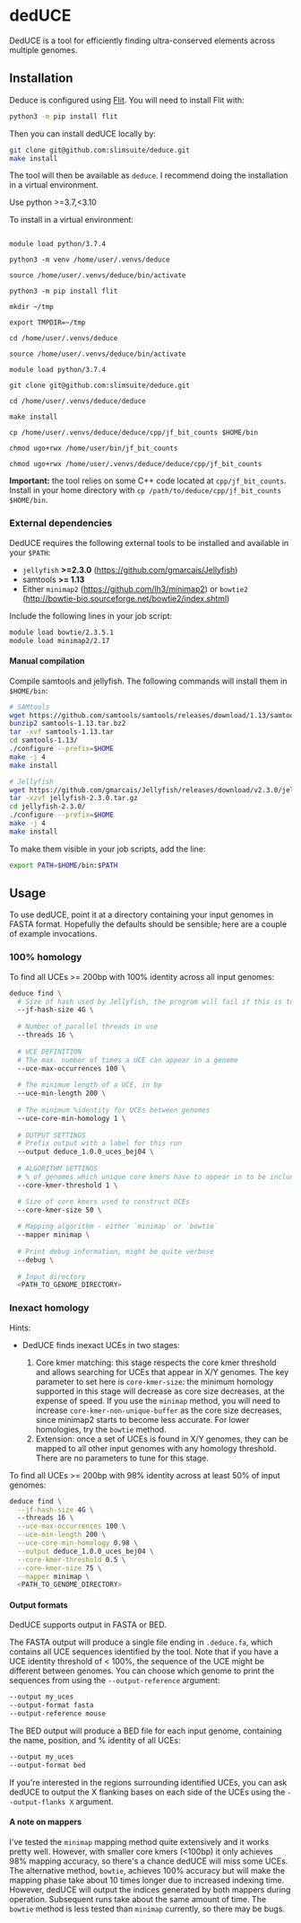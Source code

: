 # dedUCE

DedUCE is a tool for efficiently finding ultra-conserved elements across multiple genomes.

## Installation

Deduce is configured using [Flit](https://flit.readthedocs.io/en/latest/). You will need to install Flit with:

```bash
python3 -m pip install flit
```

Then you can install dedUCE locally by:

```bash
git clone git@github.com:slimsuite/deduce.git
make install
```

The tool will then be available as `deduce`. I recommend doing the installation in a virtual environment.

Use python >=3.7,<3.10

To install in a virtual environment:

```mkdir /home/user/.venvs/

module load python/3.7.4

python3 -m venv /home/user/.venvs/deduce

source /home/user/.venvs/deduce/bin/activate

python3 -m pip install flit

mkdir ~/tmp

export TMPDIR=~/tmp

cd /home/user/.venvs/deduce

source /home/user/.venvs/deduce/bin/activate

module load python/3.7.4

git clone git@github.com:slimsuite/deduce.git

cd /home/user/.venvs/deduce/deduce

make install

cp /home/user/.venvs/deduce/deduce/cpp/jf_bit_counts $HOME/bin

chmod ugo+rwx /home/user/bin/jf_bit_counts

chmod ugo+rwx /home/user/.venvs/deduce/deduce/cpp/jf_bit_counts
```


**Important:** the tool relies on some C++ code located at `cpp/jf_bit_counts`. Install in your home directory with `cp /path/to/deduce/cpp/jf_bit_counts $HOME/bin`.

### External dependencies

DedUCE requires the following external tools to be installed and available in your `$PATH`:

- `jellyfish` **>=2.3.0** (https://github.com/gmarcais/Jellyfish)
- samtools **>= 1.13**
- Either `minimap2` (https://github.com/lh3/minimap2) or `bowtie2` (http://bowtie-bio.sourceforge.net/bowtie2/index.shtml)

Include the following lines in your job script:

```bash
module load bowtie/2.3.5.1
module load minimap2/2.17
```

#### Manual compilation

Compile samtools and jellyfish. The following commands will install them in `$HOME/bin`:

```bash
# SAMtools
wget https://github.com/samtools/samtools/releases/download/1.13/samtools-1.13.tar.bz2
bunzip2 samtools-1.13.tar.bz2
tar -xvf samtools-1.13.tar
cd samtools-1.13/
./configure --prefix=$HOME
make -j 4
make install

# Jellyfish
wget https://github.com/gmarcais/Jellyfish/releases/download/v2.3.0/jellyfish-2.3.0.tar.gz
tar -xzvf jellyfish-2.3.0.tar.gz
cd jellyfish-2.3.0/
./configure --prefix=$HOME
make -j 4
make install
```

To make them visible in your job scripts, add the line:

```bash
export PATH=$HOME/bin:$PATH
```

## Usage

To use dedUCE, point it at a directory containing your input genomes in FASTA format. Hopefully the defaults should be sensible; here are a couple of example invocations.


### 100% homology

To find all UCEs >= 200bp with 100% identity across all input genomes:

```bash
deduce find \
  # Size of hash used by Jellyfish, the program will fail if this is too low. If left out, dedUCE will try to calculate the best hash size based on your available virtual memory and genome sizes.
  --jf-hash-size 4G \ 
  
  # Number of parallel threads in use
  --threads 16 \
  
  # UCE DEFINITION
  # The max. number of times a UCE can appear in a genome
  --uce-max-occurrences 100 \
  
  # The minimum length of a UCE, in bp
  --uce-min-length 200 \
  
  # The minimum %identity for UCEs between genomes
  --uce-core-min-homology 1 \
 
  # OUTPUT SETTINGS
  # Prefix output with a label for this run
  --output deduce_1.0.0_uces_bej04 \
 
  # ALGORITHM SETTINGS 
  # % of genomes which unique core kmers have to appear in to be included as candidates
  --core-kmer-threshold 1 \

  # Size of core kmers used to construct UCEs
  --core-kmer-size 50 \
  
  # Mapping algorithm - either `minimap` or `bowtie`
  --mapper minimap \
  
  # Print debug information, might be quite verbose
  --debug \
  
  # Input directory
  <PATH_TO_GENOME_DIRECTORY>
```

### Inexact homology

Hints:

* DedUCE finds inexact UCEs in two stages:

    1. Core kmer matching: this stage respects the core kmer threshold and allows searching for UCEs that appear in X/Y genomes. The key parameter to set here is `core-kmer-size`: the minimum homology supported in this stage will decrease as core size decreases, at the expense of speed. If you use the `minimap` method, you will need to increase `core-kmer-non-unique-buffer` as the core size decreases, since minimap2 starts to become less accurate. For lower homologies, try the `bowtie` method.
    2. Extension: once a set of UCEs is found in X/Y genomes, they can be mapped to all other input genomes with any homology threshold. There are no parameters to tune for this stage.


To find all UCEs >= 200bp with 98% identity across at least 50% of input genomes:

```bash
deduce find \
  --jf-hash-size 4G \ 
  --threads 16 \
  --uce-max-occurrences 100 \
  --uce-min-length 200 \
  --uce-core-min-homology 0.98 \
  --output deduce_1.0.0_uces_bej04 \
  --core-kmer-threshold 0.5 \
  --core-kmer-size 75 \
  --mapper minimap \
  <PATH_TO_GENOME_DIRECTORY>
```

#### Output formats

DedUCE supports output in FASTA or BED.

The FASTA output will produce a single file ending in `.deduce.fa`, which contains all UCE sequences identified by the tool. Note that if you have a UCE identity threshold of < 100%, the sequence of the UCE might be different between genomes. You can choose which genome to print the sequences from using the `--output-reference` argument:

```bash
--output my_uces
--output-format fasta
--output-reference mouse
```

The BED output will produce a BED file for each input genome, containing the name, position, and % identity of all UCEs:

```bash
--output my_uces
--output-format bed
```

If you're interested in the regions surrounding identified UCEs, you can ask dedUCE to output the X flanking bases on each side of the UCEs using the `--output-flanks X` argument.

#### A note on mappers

I've tested the `minimap` mapping method quite extensively and it works pretty well. However, with smaller core kmers (<100bp) it only achieves 98% mapping accuracy, so there's a chance dedUCE will miss some UCEs. The alternative method, `bowtie`, achieves 100% accuracy but will make the mapping phase take about 10 times longer due to increased indexing time. However, dedUCE will output the indices generated by both mappers during operation. Subsequent runs take about the same amount of time. The `bowtie` method is less tested than `minimap` currently, so there may be bugs.



